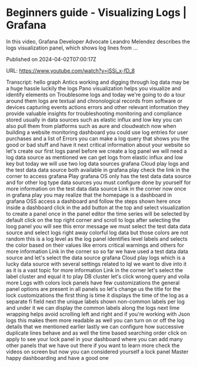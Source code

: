 # Beginners guide - Visualizing Logs | Grafana

In this video, Grafana Developer Advocate Leandro Melendez describes the logs visualization panel, which shows log lines from ...

Published on 2024-04-02T07:00:17Z

URL: https://www.youtube.com/watch?v=jSSi_x-fD_8

Transcript: hello graph Antics working and digging through log data may be a huge hassle luckily the logs Pano visualization helps you visualize and identify elements on Troublesome logs and today we're going to do a tour around them logs are textual and chronological records from software or devices capturing events actions errors and other relevant information they provide valuable insights for troubleshooting monitoring and compliance stored usually in data sources such as elastic influx and low key you can also pull them from platforms such as aure and cloudwatch now when building a website monitoring dashboard you could use log entries for user purchases and a list of Errors you can make a log query that shows you the good or bad stuff and have it next critical information about your website so let's create our first logs panel before we create a log panel we will need a log data source as mentioned we can get logs from elastic influx and low key but today we will use two log data sources grafana Cloud play logs and the test data data source both available in grafana play check the link in the corner to access grafana Play grafana OS only has the test data data source and for other log type data sources you must configure done by yourself for more information on the test data data source Link in the corner now once in grafana play you may realize that the homepage is a dashboard in grafana OSS access a dashboard and follow the steps shown here once inside a dashboard click in the add button at the top and select visualization to create a panel once in the panel editor the time series will be selected by default click on the top right corner and scroll to logs after selecting the loog panel you will see this error message we must select the test data data source and select logs right away colorful log data but those colors are not random this is a log level as the log panel identifies level labels and selects the color based on their values like errors critical warnings and others for more information Link in the corner so so far we have used a test data data source and let's select the data source grafana Cloud play logs which is a lucky data source with several settings related to lql we want to dive into it as it is a vast topic for more information Link in the corner let's select the label cluster and equal it to play DB cluster let's click wrong query and voila more Logs with colors lock panels have few customizations the general panel options are present in all panels so let's change us the title for the lock customizations the first thing is time it displays the time of the log as a separate fi field next the unique labels shown non-common labels per log and under it we can display the common labels along the logs next lime wrapping helps avoid scrolling left and right and if you're working with Json logs this makes them more readable as well you can turn on or off the log details that we mentioned earlier lastly we can configure how successive duplicate lines behave and as well the time based searching order click on apply to see your lock panel in your dashboard where you can add many other panels that we have out there if you want to learn more check the videos on screen but now you can considered yourself a lock panel Master happy dashboarding and have a good one

